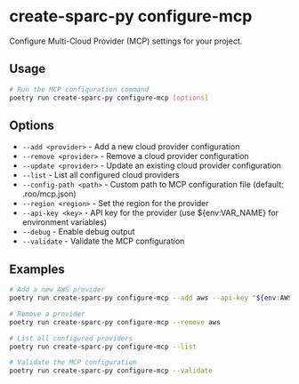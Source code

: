 # create-sparc-py configure-mcp

Configure Multi-Cloud Provider (MCP) settings for your project.

## Usage

```bash
# Run the MCP configuration command
poetry run create-sparc-py configure-mcp [options]
```

## Options

- `--add <provider>` - Add a new cloud provider configuration
- `--remove <provider>` - Remove a cloud provider configuration
- `--update <provider>` - Update an existing cloud provider configuration
- `--list` - List all configured cloud providers
- `--config-path <path>` - Custom path to MCP configuration file (default: .roo/mcp.json)
- `--region <region>` - Set the region for the provider
- `--api-key <key>` - API key for the provider (use ${env:VAR_NAME} for environment variables)
- `--debug` - Enable debug output
- `--validate` - Validate the MCP configuration

## Examples

```bash
# Add a new AWS provider
poetry run create-sparc-py configure-mcp --add aws --api-key "${env:AWS_API_KEY}" --region us-east-1

# Remove a provider
poetry run create-sparc-py configure-mcp --remove aws

# List all configured providers
poetry run create-sparc-py configure-mcp --list

# Validate the MCP configuration
poetry run create-sparc-py configure-mcp --validate
``` 